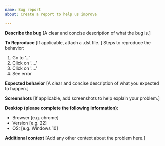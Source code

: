 ```yaml
---
name: Bug report
about: Create a report to help us improve

---
```


**Describe the bug**
[A clear and concise description of what the bug is.]

**To Reproduce**
[If applicable, attach a .dst file. ]
Steps to reproduce the behavior:
1. Go to '...'
2. Click on '....'
3. Click on '....'
4. See error

**Expected behavior**
[A clear and concise description of what you expected to happen.]

**Screenshots**
[If applicable, add screenshots to help explain your problem.]

**Desktop (please complete the following information):**
 - Browser [e.g. chrome]
 - Version [e.g. 22]
 - OS: [e.g. Windows 10]

**Additional context**
[Add any other context about the problem here.]
